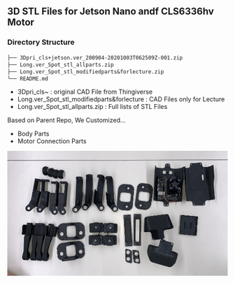 ## 3D STL Files for Jetson Nano andf CLS6336hv Motor

### Directory Structure

```
├── 3Dpri_cls+jetson.ver_200904-20201003T062509Z-001.zip
├── Long.ver_Spot_stl_allparts.zip
├── Long.ver_Spot_stl_modifiedparts&forlecture.zip
└── README.md
```

* 3Dpri_cls~ : original CAD File from Thingiverse
* Long.ver_Spot_stl_modifiedparts&forlecture : CAD Files only for Lecture
* Long.ver_Spot_stl_allparts.zip : Full lists of STL Files

Based on Parent Repo, We Customized...

- Body Parts 
- Motor Connection Parts

![All Parts](../Images/STL_Parts.jpg)
